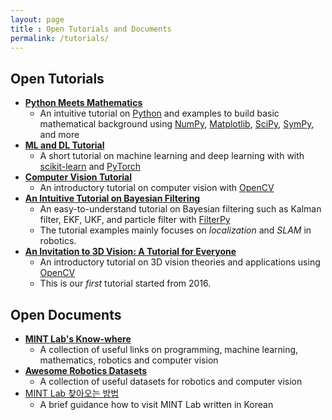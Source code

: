 ```yaml
---
layout: page
title : Open Tutorials and Documents
permalink: /tutorials/
---
```


## Open Tutorials
* **[Python Meets Mathematics](https://github.com/mint-lab/python_meets_math)**
  * An intuitive tutorial on [Python](https://www.python.org/) and examples to build basic mathematical background using [NumPy](https://numpy.org/), [Matplotlib](https://matplotlib.org/), [SciPy](https://scipy.org/), [SymPy](https://www.sympy.org/), and more
* **[ML and DL Tutorial](https://github.com/mint-lab/dl_tutorial)**
  * A short tutorial on machine learning and deep learning with with [scikit-learn](https://scikit-learn.org/) and [PyTorch](https://pytorch.org/)
* **[Computer Vision Tutorial](https://github.com/mint-lab/cv_tutorial)**
  * An introductory tutorial on computer vision with [OpenCV](https://opencv.org/)
* **[An Intuitive Tutorial on Bayesian Filtering](https://github.com/mint-lab/filtering_tutorial)**
  * An easy-to-understand tutorial on Bayesian filtering such as Kalman filter, EKF, UKF, and particle filter with [FilterPy](https://github.com/rlabbe/filterpy/)
  * The tutorial examples mainly focuses on _localization_ and _SLAM_ in robotics.
* **[An Invitation to 3D Vision: A Tutorial for Everyone](https://github.com/mint-lab/3dv_tutorial)**
  * An introductory tutorial on 3D vision theories and applications using [OpenCV](https://opencv.org/)
  * This is our _first_ tutorial started from 2016.



## Open Documents
* **[MINT Lab's Know-where](https://mint-lab.notion.site/MINT-Lab-s-Know-Where-2b2ed3a7bbfd4e37aa61f791d6ce67c2)**
  * A collection of useful links on programming, machine learning, mathematics, robotics and computer vision
* **[Awesome Robotics Datasets](https://mint-lab.github.io/awesome-robotics-datasets/)**
  * A collection of useful datasets for robotics and computer vision
* [MINT Lab 찾아오는 방법](/visit_kr)
  * A brief guidance how to visit MINT Lab written in Korean
